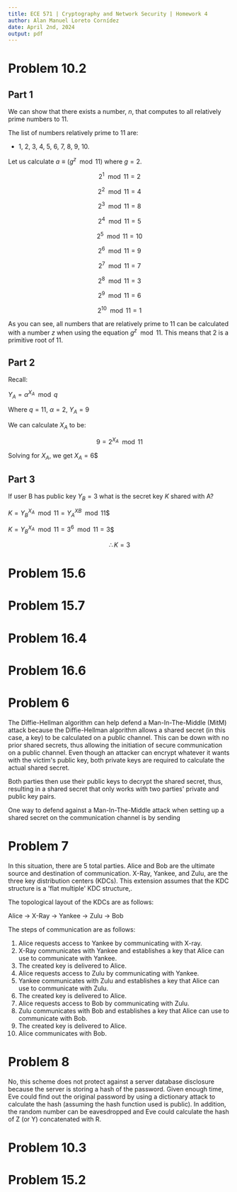 ```yaml
---
title: ECE 571 | Cryptography and Network Security | Homework 4
author: Alan Manuel Loreto Cornídez
date: April 2nd, 2024
output: pdf
---
```


# Problem 10.2

## Part 1

We can show that there exists a number, $n$, that computes to all relatively
prime numbers to 11.

The list of numbers relatively prime to $11$ are:

- 1, 2, 3, 4, 5, 6, 7, 8, 9, 10.

Let us calculate $a \equiv (g^{z} \mod{11})$ where $g = 2$.

$$2^{1} \mod{11} = 2$$

$$2^{2} \mod{11} = 4$$

$$2^{3} \mod{11} = 8$$

$$2^{4} \mod{11} = 5$$

$$2^{5} \mod{11} = 10$$

$$2^{6} \mod{11} = 9$$

$$2^{7} \mod{11} = 7$$

$$2^{8} \mod{11} = 3$$

$$2^{9} \mod{11} = 6$$

$$2^{10} \mod{11} = 1$$

As you can see, all numbers that are relatively prime to 11 can be calculated
with a number $z$ when using the equation $g^{z} \mod{11}$. This means that $2$
is a primitive root of $11$.

## Part 2

Recall:

$Y_{A} = \alpha^{X_{A}} \mod{q}$

Where $q = 11$, $\alpha = 2$, $Y_{A} = 9$

We can calculate $X_{A}$ to be:

$$9 = 2^{X_{A}} \mod{11}$$

Solving for $X_{A}$, we get $X_{A} = 6$$

## Part 3

If user B has public key $Y_B = 3$ what is the secret key $K$ shared with A?

$K = Y_{B}^{X_{A}} \mod{11} = Y_{A}^{X{B}} \mod{11}$$

$K = Y_{B}^{X_{A}} \mod{11} = 3^{6}\mod{11} = 3$$

$$ \therefore K = 3$$

# Problem 15.6

<!-- TODO -->

# Problem 15.7

<!-- TODO -->

# Problem 16.4

<!-- TODO -->

# Problem 16.6

<!-- TODO -->

# Problem 6

The Diffie-Hellman algorithm can help defend a Man-In-The-Middle (MitM) attack
because the Diffie-Hellman algorithm allows a shared secret (in this case, a
key) to be calculated on a public channel. This can be down with no prior shared
secrets, thus allowing the initiation of secure communication on a public
channel. Even though an attacker can encrypt whatever it wants with the victim's
public key, both private keys are required to calculate the actual shared
secret.

Both parties then use their public keys to decrypt the shared secret, thus,
resulting in a shared secret that only works with two parties' private and
public key pairs.

<!-- TODO: Add another defense against the MitM attack -->

One way to defend against a Man-In-The-Middle attack when setting up a shared
secret on the communication channel is by sending

# Problem 7

In this situation, there are 5 total parties. Alice and Bob are the ultimate
source and destination of communication. X-Ray, Yankee, and Zulu, are the three
key distribution centers (KDCs). This extension assumes that the KDC structure
is a 'flat multiple' KDC structure,.

The topological layout of the KDCs are as follows:

Alice $\rightarrow$ X-Ray $\rightarrow$ Yankee $\rightarrow$ Zulu $\rightarrow$
Bob

The steps of communication are as follows:

1. Alice requests access to Yankee by communicating with X-ray.
2. X-Ray communicates with Yankee and establishes a key that Alice can use to
   communicate with Yankee.
3. The created key is delivered to Alice.
4. Alice requests access to Zulu by communicating with Yankee.
5. Yankee communicates with Zulu and establishes a key that Alice can use to
   communicate with Zulu.
6. The created key is delivered to Alice.
7. Alice requests access to Bob by communicating with Zulu.
8. Zulu communicates with Bob and establishes a key that Alice can use to
   communicate with Bob.
9. The created key is delivered to Alice.
10. Alice communicates with Bob.

# Problem 8

No, this scheme does not protect against a server database disclosure because
the server is storing a hash of the password. Given enough time, Eve could find
out the original password by using a dictionary attack to calculate the hash
(assuming the hash function used is public). In addition, the random number can
be eavesdropped and Eve could calculate the hash of Z (or Y) concatenated with
R.

# Problem 10.3

<!-- TODO -->

# Problem 15.2

<!-- TODO -->
